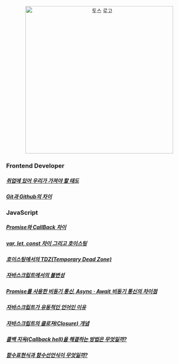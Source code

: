 <div align="center">
<img src="https://user-images.githubusercontent.com/19422885/217785040-9a70f8df-de5d-4b3e-a92b-2359aba7a451.gif" style="width:400px;" alt="토스 로고"/>
</div>

##### <a href=""></a>

### Frontend Developer
##### <a href="https://klmhyeonwooo.tistory.com/53">취업에 있어 우리가 가져야 할 태도</a>
##### <a href="https://klmhyeonwooo.tistory.com/52">Git과 Github의 차이</a>

### JavaScript
##### <a href="https://klmhyeonwooo.tistory.com/48">Promise와 CallBack 차이</a>
##### <a href="https://klmhyeonwooo.tistory.com/49">var, let, const 차이 그리고 호이스팅</a>
##### <a href="https://klmhyeonwooo.tistory.com/50">호이스팅에서의 TDZ(Temporary Dead Zone)</a>
##### <a href="https://klmhyeonwooo.tistory.com/51">자바스크립트에서의 불변성</a>
##### <a href="https://klmhyeonwooo.tistory.com/54">Promise를 사용한 비동기 통신, Async · Await 비동기 통신의 차이점</a>
##### <a href="https://klmhyeonwooo.tistory.com/55">자바스크립트가 유동적인 언어인 이유</a>
##### <a href="https://klmhyeonwooo.tistory.com/56">자바스크립트의 클로져(Closure) 개념</a>
##### <a href="https://klmhyeonwooo.tistory.com/57">콜백 지옥(Callback hell)을 해결하는 방법은 무엇일까?</a>
##### <a href="https://klmhyeonwooo.tistory.com/58">함수표현식과 함수선언식이 무엇일까?</a>

